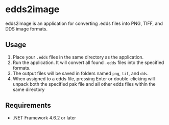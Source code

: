 # edds2image
edds2image is an application for converting .edds files into PNG, TIFF, and DDS image formats.

## Usage
1. Place your `.edds` files in the same directory as the application.
2. Run the application. It will convert all found `.edds` files into the specified formats.
3. The output files will be saved in folders named `png`, `tif`, and `dds`.
4. When assigned to a edds file, pressing Enter or double-clicking will unpack both the specified pak file and all other edds files within the same directory

## Requirements
- .NET Framework 4.6.2 or later
